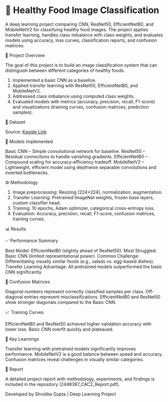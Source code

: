 # 🍎 Healthy Food Image Classification

A deep learning project comparing CNN, ResNet50, EfficientNetB0, and MobileNetV2 for classifying healthy food images. The project applies transfer learning, handles class imbalance with class weights, and evaluates models using accuracy, loss curves, classification reports, and confusion matrices.

📌 Project Overview

The goal of this project is to build an image classification system that can distinguish between different categories of healthy foods.

1. Implemented a basic CNN as a baseline.
2. Applied transfer learning with ResNet50, EfficientNetB0, and MobileNetV2.
3. Addressed class imbalance using computed class weights.
4. Evaluated models with metrics (accuracy, precision, recall, F1-score) and visualizations (training curves, confusion matrices, prediction samples).

📂 Dataset

Source: [Kaggle Link](https://www.kaggle.com/datasets/raflyramadan/healthy-food/data)

🧠 Models Implemented

Basic CNN – Simple convolutional network for baseline.
ResNet50 – Residual connections to handle vanishing gradients.
EfficientNetB0 – Compound scaling for accuracy-efficiency tradeoff.
MobileNetV2 – Lightweight, efficient model using depthwise separable convolutions and inverted bottlenecks.

⚙️ Methodology

1. Image preprocessing: Resizing (224×224), normalization, augmentation.
2. Transfer Learning: Pretrained ImageNet weights, frozen base layers, custom classifier head.
3. Training: 10 epochs, Adam optimizer, categorical cross-entropy loss.
4. Evaluation: Accuracy, precision, recall, F1-score, confusion matrices, training curves.

📊 Results

✅ Performance Summary

Best Model: EfficientNetB0 (slightly ahead of ResNet50).
Most Struggled: Basic CNN (limited representational power).
Common Challenge: Differentiating visually similar foods (e.g., salads vs. egg-based dishes).
Transfer Learning Advantage: All pretrained models outperformed the basic CNN significantly.

🔹 Confusion Matrices

Diagonal numbers represent correctly classified samples per class.
Off-diagonal entries represent misclassifications.
EfficientNetB0 and ResNet50 show stronger diagonals compared to the Basic CNN.

📈 Training Curves

EfficientNetB0 and ResNet50 achieved higher validation accuracy with lower loss.
Basic CNN overfit quickly and plateaued.

📌 Key Learnings

Transfer learning with pretrained models significantly improves performance.
MobileNetV2 is a good balance between speed and accuracy.
Confusion matrices reveal challenges in visually similar categories.

📄 Report

A detailed project report with methodology, experiments, and findings is included in the repository (2448387_CAC2_Report.pdf).

Developed by Shrutika Gupta | Deep Learning Project 
